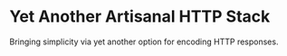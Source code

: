 # Yet Another Artisanal HTTP Stack

Bringing simplicity via yet another option for encoding HTTP responses.
